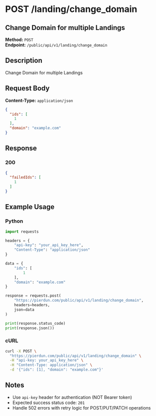 # POST /landing/change_domain

## Change Domain for multiple Landings

**Method:** `POST`  
**Endpoint:** `/public/api/v1/landing/change_domain`

## Description

Change Domain for multiple Landings

## Request Body

**Content-Type:** `application/json`

```json
{
  "ids": [
    1
  ],
  "domain": "example.com"
}
```

## Response

### 200

```json
{
  "failedIds": [
    1
  ]
}
```

## Example Usage

### Python

```python
import requests

headers = {
    "api-key": "your_api_key_here",
    "Content-Type": "application/json"
}

data = {
    "ids": [
        1
    ],
    "domain": "example.com"
}

response = requests.post(
    "https://pierdun.com/public/api/v1/landing/change_domain",
    headers=headers,
    json=data
)

print(response.status_code)
print(response.json())
```

### cURL

```bash
curl -X POST \
  "https://pierdun.com/public/api/v1/landing/change_domain" \
  -H "api-key: your_api_key_here" \
  -H "Content-Type: application/json" \
  -d '{"ids": [1], "domain": "example.com"}'
```

## Notes

- Use `api-key` header for authentication (NOT Bearer token)
- Expected success status code: `201`
- Handle 502 errors with retry logic for POST/PUT/PATCH operations
